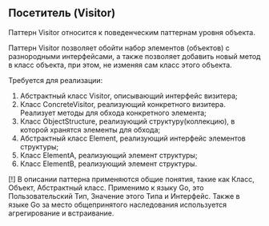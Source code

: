 
## Посетитель (Visitor)

Паттерн Visitor относится к поведенческим паттернам уровня объекта.

Паттерн Visitor позволяет обойти набор элементов (объектов) с разнородными интерфейсами, а также позволяет добавить новый метод в класс объекта, при этом, не изменяя сам класс этого объекта.

Требуется для реализации:

1. Абстрактный класс Visitor, описывающий интерфейс визитера;
2. Класс ConcreteVisitor, реализующий конкретного визитера. Реализует методы для обхода конкретного элемента;
3. Класс ObjectStructure, реализующий структуру(коллекцию), в которой хранятся элементы для обхода;
4. Абстрактный класс Element, реализующий интерфейс элементов структуры;
5. Класс ElementA, реализующий элемент структуры;
6. Класс ElementB, реализующий элемент структуры.

[!] В описании паттерна применяются общие понятия, такие как Класс, Объект, Абстрактный класс. Применимо к языку Go, это Пользовательский Тип, Значение этого Типа и Интерфейс. Также в языке Go за место общепринятого наследования используется агрегирование и встраивание.